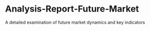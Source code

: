 # Analysis-Report-Future-Market
A detailed examination of future market dynamics and key indicators
